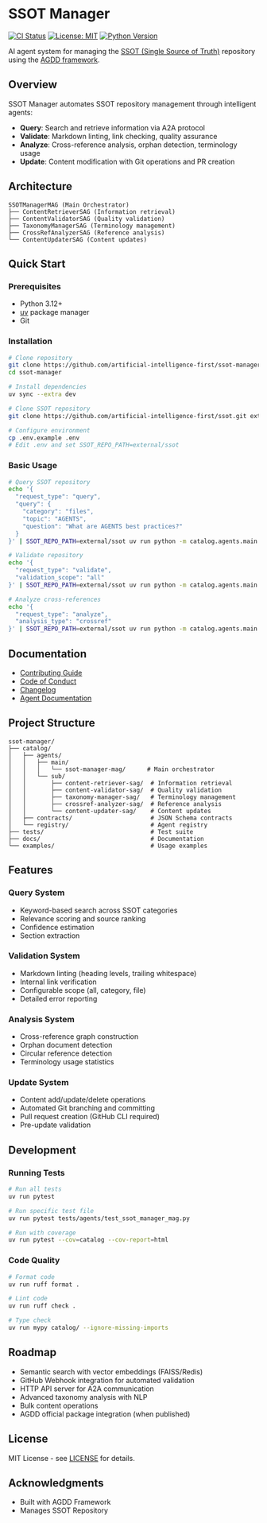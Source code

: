 # SSOT Manager

[![CI Status](https://github.com/artificial-intelligence-first/ssot-manager/workflows/CI/badge.svg)](https://github.com/artificial-intelligence-first/ssot-manager/actions)
[![License: MIT](https://img.shields.io/badge/License-MIT-yellow.svg)](./LICENSE)
[![Python Version](https://img.shields.io/badge/python-3.12+-blue.svg)](https://www.python.org/downloads/)

AI agent system for managing the [SSOT (Single Source of Truth)](https://github.com/artificial-intelligence-first/ssot) repository using the [AGDD framework](https://github.com/artificial-intelligence-first/agdd).

## Overview

SSOT Manager automates SSOT repository management through intelligent agents:
- **Query**: Search and retrieve information via A2A protocol
- **Validate**: Markdown linting, link checking, quality assurance
- **Analyze**: Cross-reference analysis, orphan detection, terminology usage
- **Update**: Content modification with Git operations and PR creation

## Architecture

```
SSOTManagerMAG (Main Orchestrator)
├── ContentRetrieverSAG (Information retrieval)
├── ContentValidatorSAG (Quality validation)
├── TaxonomyManagerSAG (Terminology management)
├── CrossRefAnalyzerSAG (Reference analysis)
└── ContentUpdaterSAG (Content updates)
```

## Quick Start

### Prerequisites

- Python 3.12+
- [uv](https://docs.astral.sh/uv/) package manager
- Git

### Installation

```bash
# Clone repository
git clone https://github.com/artificial-intelligence-first/ssot-manager.git
cd ssot-manager

# Install dependencies
uv sync --extra dev

# Clone SSOT repository
git clone https://github.com/artificial-intelligence-first/ssot.git external/ssot

# Configure environment
cp .env.example .env
# Edit .env and set SSOT_REPO_PATH=external/ssot
```

### Basic Usage

```bash
# Query SSOT repository
echo '{
  "request_type": "query",
  "query": {
    "category": "files",
    "topic": "AGENTS",
    "question": "What are AGENTS best practices?"
  }
}' | SSOT_REPO_PATH=external/ssot uv run python -m catalog.agents.main.ssot_manager_mag.code.orchestrator

# Validate repository
echo '{
  "request_type": "validate",
  "validation_scope": "all"
}' | SSOT_REPO_PATH=external/ssot uv run python -m catalog.agents.main.ssot_manager_mag.code.orchestrator

# Analyze cross-references
echo '{
  "request_type": "analyze",
  "analysis_type": "crossref"
}' | SSOT_REPO_PATH=external/ssot uv run python -m catalog.agents.main.ssot_manager_mag.code.orchestrator
```

## Documentation

- [Contributing Guide](./CONTRIBUTING.md)
- [Code of Conduct](./CODE_OF_CONDUCT.md)
- [Changelog](./CHANGELOG.md)
- [Agent Documentation](./docs)

## Project Structure

```
ssot-manager/
├── catalog/
│   ├── agents/
│   │   ├── main/
│   │   │   └── ssot-manager-mag/      # Main orchestrator
│   │   └── sub/
│   │       ├── content-retriever-sag/  # Information retrieval
│   │       ├── content-validator-sag/  # Quality validation
│   │       ├── taxonomy-manager-sag/   # Terminology management
│   │       ├── crossref-analyzer-sag/  # Reference analysis
│   │       └── content-updater-sag/    # Content updates
│   ├── contracts/                      # JSON Schema contracts
│   └── registry/                       # Agent registry
├── tests/                              # Test suite
├── docs/                               # Documentation
└── examples/                           # Usage examples
```

## Features

### Query System

- Keyword-based search across SSOT categories
- Relevance scoring and source ranking
- Confidence estimation
- Section extraction

### Validation System

- Markdown linting (heading levels, trailing whitespace)
- Internal link verification
- Configurable scope (all, category, file)
- Detailed error reporting

### Analysis System

- Cross-reference graph construction
- Orphan document detection
- Circular reference detection
- Terminology usage statistics

### Update System

- Content add/update/delete operations
- Automated Git branching and committing
- Pull request creation (GitHub CLI required)
- Pre-update validation

## Development

### Running Tests

```bash
# Run all tests
uv run pytest

# Run specific test file
uv run pytest tests/agents/test_ssot_manager_mag.py

# Run with coverage
uv run pytest --cov=catalog --cov-report=html
```

### Code Quality

```bash
# Format code
uv run ruff format .

# Lint code
uv run ruff check .

# Type check
uv run mypy catalog/ --ignore-missing-imports
```

## Roadmap

- Semantic search with vector embeddings (FAISS/Redis)
- GitHub Webhook integration for automated validation
- HTTP API server for A2A communication
- Advanced taxonomy analysis with NLP
- Bulk content operations
- AGDD official package integration (when published)

## License

MIT License - see [LICENSE](./LICENSE) for details.

## Acknowledgments

- Built with AGDD Framework
- Manages SSOT Repository
